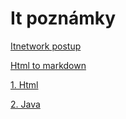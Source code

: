 # It poznámky

[Itnetwork postup](https://www.itnetwork.cz/postup)

[Html to markdown](https://urltomarkdown.com/)

[1. Html](https://github.com/bedjan/itpoznamky/blob/main/html.md)

[2. Java](https://github.com/bedjan/itpoznamky/blob/main/java.md)

